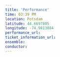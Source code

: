 ```yaml
---
title: 'Performance'
time: 03:39 PM
location: Potsdam
latitude: 44.6697805
longitude: -74.9813084
performance_url: 
ticket_information_url: 
ensemble: 
conductor: 
---
```


